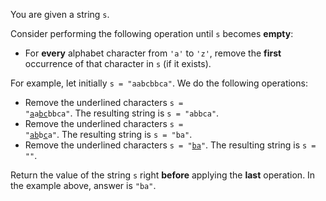 You are given a string `s`.

Consider performing the following operation until `s` becomes **empty**:

- For **every** alphabet character from `'a'` to `'z'`, remove the **first** occurrence of that character in `s` (if it exists).

For example, let initially `s = "aabcbbca"`. We do the following operations:

- Remove the underlined characters <code>s = "<u>a</u>a<u>bc</u>bbca"</code>. The resulting string is `s = "abbca"`.
- Remove the underlined characters <code>s = "<u>ab</u>b<u>c</u>a"</code>. The resulting string is `s = "ba"`.
- Remove the underlined characters <code>s = "<u>ba</u>"</code>. The resulting string is `s = ""`.

Return the value of the string `s` right **before** applying the **last** operation. In the example above, answer is `"ba"`.